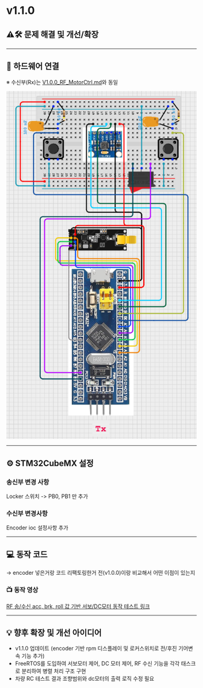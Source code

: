 # v1.1.0

## ⚠️🛠️ 문제 해결 및 개선/확장


---

## 🔌 하드웨어 연결
※ 수신부(Rx)는 [V1.0.0_RF_MotorCtrl.md](./V1.0.0_RF_MotorCtrl.md)와 동일

<img src="../wiring_diagram/central_v1.1.0.png" alt="Locker, Encoder RPM 측정 추가 배선도" width="700"/>



---

## ⚙️ STM32CubeMX 설정

### 송신부 변경 사항
Locker 스위치 -> PB0, PB1 만 추가

### 수신부 변경사항
Encoder ioc 설정사항 추가


---

## 💻 동작 코드
-> encoder 넣은거랑 코드 리팩토링한거 
전(v1.0.0)이랑 비교해서 어떤 이점이 있는지




### 📺 동작 영상
[RF 송/수신 acc, brk, roll 값 기반 서보/DC모터 동작 테스트 링크](https://www.youtube.com/watch?v=gWtgOxEqD58)

---

## 💡 향후 확장 및 개선 아이디어
- v1.1.0 업데이트 (encoder 기반 rpm 디스플레이 및 로커스위치로 전/후진 기어변속 기능 추가)
- FreeRTOS를 도입하여 서보모터 제어, DC 모터 제어, RF 수신 기능을 각각 태스크로 분리하여 병렬 처리 구조 구현
- 차량 RC 테스트 결과 조향범위와 dc모터의 출력 로직 수정 필요